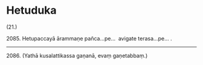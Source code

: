 

# Hetuduka






(21.)

2085\. Hetupaccayā ārammaṇe pañca…pe…  avigate terasa…pe… .

---

2086\. (Yathā kusalattikassa gaṇanā, evaṃ gaṇetabbaṃ.)





